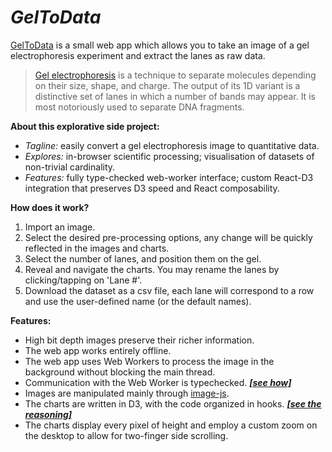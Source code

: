 # ***GelToData***

[GelToData] is a small web app which allows you to take an image of a gel electrophoresis experiment and extract the lanes as raw data.

> [Gel electrophoresis] is a technique to separate molecules depending on their size, shape, and charge. The output of its 1D variant is a distinctive set of lanes in which a number of bands may appear. It is most notoriously used to separate DNA fragments.

**About this explorative side project:**

- *Tagline:* easily convert a gel electrophoresis image to quantitative data.
- *Explores:* in-browser scientific processing; visualisation of datasets of non-trivial cardinality.
- *Features:* fully type-checked web-worker interface; custom React-D3 integration that preserves D3 speed and React composability.

**How does it work?**
1. Import an image.
2. Select the desired pre-processing options, any change will be quickly reflected in the images and charts.
3. Select the number of lanes, and position them on the gel.
4. Reveal and navigate the charts. You may rename the lanes by clicking/tapping on 'Lane #'.
5. Download the dataset as a csv file, each lane will correspond to a row and use the user-defined name (or the default names).

**Features:**
- High bit depth images preserve their richer information.
- The web app works entirely offline.
- The web app uses Web Workers to process the image in the background without blocking the main thread.
- Communication with the Web Worker is typechecked. [***[see how]***][WebWorkerReadme]
- Images are manipulated mainly through [image-js].
- The charts are written in D3, with the code organized in hooks. [***[see the reasoning]***][D3HooksReadme]
- The charts display every pixel of height and employ a custom zoom on the desktop to allow for two-finger side scrolling.


[GelToData]: https://geltodata.web.app/
[WebWorkerReadme]: ./src/Workers/README.md
[image-js]: https://www.npmjs.com/package/image-js
[D3HooksReadme]: ./src/Components/Charts/README.md
[Gel electrophoresis]: https://en.wikipedia.org/wiki/Gel_electrophoresis
